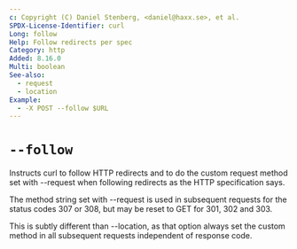```yaml
---
c: Copyright (C) Daniel Stenberg, <daniel@haxx.se>, et al.
SPDX-License-Identifier: curl
Long: follow
Help: Follow redirects per spec
Category: http
Added: 8.16.0
Multi: boolean
See-also:
  - request
  - location
Example:
  - -X POST --follow $URL
---
```


# `--follow`

Instructs curl to follow HTTP redirects and to do the custom request method
set with --request when following redirects as the HTTP specification says.

The method string set with --request is used in subsequent requests for the
status codes 307 or 308, but may be reset to GET for 301, 302 and 303.

This is subtly different than --location, as that option always set the custom
method in all subsequent requests independent of response code.
